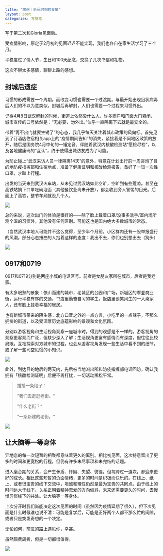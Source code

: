 ```yaml
---
title: "旅途｜新冠时期的爱情"
layout: post
categories: 写随笔
---
```


写于第二次和Gloria见面后。

<!-- more -->

受疫情影响，原定于2月初的见面迟迟不能实现，我们也各自在家生活学习了三个月。

平稳度过了情人节，生日和100天纪念，交换了几次书信和礼物。

这次不聊太多感情，聊聊上路的感想。

## 封城后遗症

习惯的形成需要一个周期，而改变习惯也需要一个过渡期。与最开始出现冠状病毒后人们的不以为意类似，封城后再解封，人们也需要一个过程来习惯外出。

记得4月8日武汉解封的时候，街道上依然没什么人，许多商户和门面大门紧闭，城市宣传的口号依然是：“无必要，勿外出。”似乎一直隔离下去就是最安全的。

带着“再不出门就要生锈了”的心态，我几乎每天关注着城市政策的风向标。首先见到了订酒店住宿相关app上的“疫情期间告知”的消失，紧接着是不同地区政策的放开，随后是国务院4月中旬的一锤定音，伴随着武汉内核酸检测站“愿检尽检”，以及各地健康码的“互认”，终于使得出城访友成为了可能。

为防止碰上“武汉来访人员一律隔离14天”的意外，特意在计划出行前一周咨询了目的地防疫指挥部和住宿地点，准备了健康证明和核酸检测报告，备好了一沓一次性口罩，才踏上行程。

出发的当天来到武汉火车站，从未见过武汉站如此空旷，空旷到有些荒凉。甚至在高铁站摘下口罩吃碗泡面（其他餐饮业尚未开放），都会收到旁人警惕的目光。后面上了高铁，整节车厢就没几个人。

![](https://github.com/HusterHope/blogimage/raw/master/20200428-1.png)

总的来说，这次出门的体验是很好的——除了脸上戴着口罩/没事多洗手/室内场所测个温的习惯外，其他没有任何区别。可能这也是国内绝大多数城市的常态。

（当然武汉本地人可能并不这么觉得，至少半个月前，小区群内还有一股举报盛行的风潮，部分心态扭曲的人抱着这样的态度：我出不去，你们也别想出去（狗头）

![](https://github.com/HusterHope/blogimage/raw/master/20200428-2.png)

## 0917和0719

0917和0719分别是两座小城的电话区号。前者是女朋友家所在城市，后者是我老家。

有太多眼熟的景象：依山而建的城市，老城区的公园和广场，新城区的摩登商业街，运行平稳有序的交通，书店里勤奋自习的学生，饭店里谈笑风生的一大桌家人，还有脸上挂着幸福的居民。

也有新城市带来的陌生感：北方口音之外的一点方言，小吃里的一点辣子，不那么拥挤的街道，以及受深厚历史底蕴影响的景观和文化氛围。

分别以游客视角和生活视角观察一座城市时，得到的观感是不一样的。游客视角的观察更客观而广泛，但缺少深入了解；生活视角更富有感情而有深度，但往往比较局限。互相探索对方城市的过程，也会从游客视角发现一些生活中看不到的细节，或了解一些司空见惯的小知识。

![](https://github.com/HusterHope/blogimage/raw/master/20200428-3.png)

此外，到达目的地后的两天内，先后被当地派出所和防疫指挥部电话回访，确认我拥有「核酸检测证明」后便不再打扰，一切活动稀松平常。

> 插播一条段子：
>
> ”我们去逛逛老街。“
>
> ”什么老街？“
>
> ”一条新建的老街。“

![](https://github.com/HusterHope/blogimage/raw/master/20200428-4.png)

## 让大脑等一等身体

异地恋的每一次短暂的相聚都意味着更久的离别。相比初见面，这次特意留出了更多的时间和更宽松的行程，但仍有许多未尽事项和未完结的话题。

进入磨合期的关系，会产生矛盾、怀疑、失望、彷徨，但每跨过一道坎，都迎来更好的成长。相比这些短暂的负面情绪，更多的时间是积极而快乐的。在线上、纸上、或者很宝贵的线下交流中，坦诚和理性仍然是最为宝贵的共同点。由于线上的时间远大于线下，关系正朝着精神恋爱的方向偏斜，未来还需要更久的时间，去慢慢习惯线下的共处。让大脑等一等身体。

上次分开时我们尚能决定这次见面的时间（虽然因为疫情延期了很久），但下次见面是什么时候谁也说不清：可能是复学后，可能是正好两个人都不那么忙的间隙，或者只是突发奇想的一个决定。

无论如何，前进的路上遇见你，幸甚。

虽然颇费周折，但是一切都很值得。

![](https://github.com/HusterHope/blogimage/raw/master/20200428-5.png)